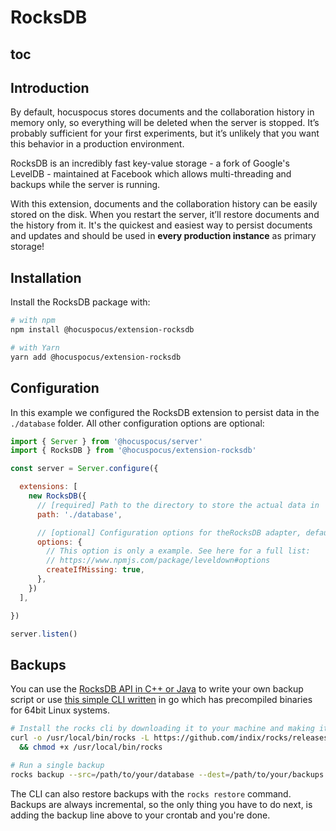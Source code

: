 # RocksDB

## toc

## Introduction

By default, hocuspocus stores documents and the collaboration history in memory only, so everything will be deleted when the server is stopped. It’s probably sufficient for your first experiments, but it’s unlikely that you want this behavior in a production environment.

RocksDB is an incredibly fast key-value storage - a fork of Google's LevelDB - maintained at Facebook which allows multi-threading and backups while the server is running.

With this extension, documents and the collaboration history can be easily stored on the disk. When you restart the server, it’ll restore documents and the history from it. It's the quickest and easiest way to persist documents and updates and should be used in **every production instance** as primary storage!

## Installation

Install the RocksDB package with:

```bash
# with npm
npm install @hocuspocus/extension-rocksdb

# with Yarn
yarn add @hocuspocus/extension-rocksdb
```

## Configuration

In this example we configured the RocksDB extension to persist data in the `./database` folder. All other configuration options are optional:

```js
import { Server } from '@hocuspocus/server'
import { RocksDB } from '@hocuspocus/extension-rocksdb'

const server = Server.configure({

  extensions: [
    new RocksDB({
      // [required] Path to the directory to store the actual data in
      path: './database',

      // [optional] Configuration options for theRocksDB adapter, defaults to "{}“
      options: {
        // This option is only a example. See here for a full list:
        // https://www.npmjs.com/package/leveldown#options
        createIfMissing: true,
      },
    })
  ],

})

server.listen()
```

## Backups

You can use the [RocksDB API in C++ or Java](https://rocksdb.org/blog/2014/03/27/how-to-backup-rocksdb.html) to write your own backup script or use [this simple CLI written](https://github.com/indix/rocks) in go which has precompiled binaries for 64bit Linux systems.

```bash
# Install the rocks cli by downloading it to your machine and making it executable
curl -o /usr/local/bin/rocks -L https://github.com/indix/rocks/releases/download/v0.0.5/rocks-linux-amd64 \
  && chmod +x /usr/local/bin/rocks

# Run a single backup
rocks backup --src=/path/to/your/database --dest=/path/to/your/backups
```

The CLI can also restore backups with the `rocks restore` command. Backups are always incremental, so the only thing you have to do next, is adding the backup line above to your crontab and you're done.
